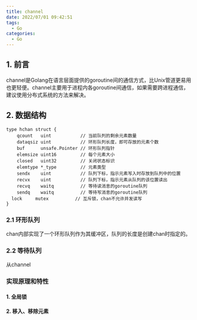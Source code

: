 ```yaml
---
title: channel
date: 2022/07/01 09:42:51
tags:
  - Go
categories:
  - Go
---
```


## 1. 前言
channel是Golang在语言层面提供的goroutine间的通信方式，比Unix管道更易用也更轻便。channel主要用于进程内各goroutine间通信，如果需要跨进程通信，建议使用分布式系统的方法来解决。

## 2. 数据结构
```
type hchan struct {
	qcount   uint           // 当前队列的剩余元素数量
	dataqsiz uint           // 环形队列长度，即可存放的元素个数
	buf      unsafe.Pointer // 环形队列指针
	elemsize uint16         // 每个元素大小
	closed   uint32         // 关闭状态标识
	elemtype *_type         // 元素类型
	sendx    uint           // 队列下标，指示元素写入时存放到队列中的位置
	recvx    uint           // 队列下标，指示元素从队列的该位置读出
	recvq    waitq          // 等待读消息的goroutine队列
	sendq    waitq          // 等待写消息的goroutine队列
  lock     mutex          // 互斥锁，chan不允许并发读写
}
```
### 2.1 环形队列
chan内部实现了一个环形队列作为其缓冲区，队列的长度是创建chan时指定的。

### 2.2 等待队列
从channel

### 实现原理和特性

#### 1. 全局锁

#### 2. 移入、移除元素
